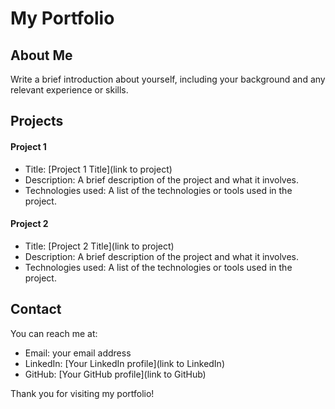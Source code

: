 # My Portfolio

## About Me

Write a brief introduction about yourself, including your background and any relevant experience or skills.

## Projects

#### Project 1

- Title: [Project 1 Title](link to project)
- Description: A brief description of the project and what it involves.
- Technologies used: A list of the technologies or tools used in the project.

#### Project 2

- Title: [Project 2 Title](link to project)
- Description: A brief description of the project and what it involves.
- Technologies used: A list of the technologies or tools used in the project.

## Contact

You can reach me at:

- Email: your email address
- LinkedIn: [Your LinkedIn profile](link to LinkedIn)
- GitHub: [Your GitHub profile](link to GitHub)

Thank you for visiting my portfolio!

